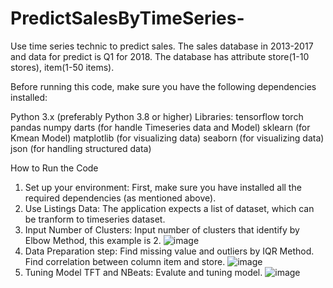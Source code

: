 # PredictSalesByTimeSeries-
Use time series technic to predict sales. The sales database in 2013-2017 and data for predict is Q1 for 2018. The database has attribute store(1-10 stores), item(1-50 items).

Before running this code, make sure you have the following dependencies installed:

Python 3.x (preferably Python 3.8 or higher)
Libraries:
tensorflow
torch
pandas
numpy
darts (for handle Timeseries data and Model)
sklearn (for Kmean Model)
matplotlib (for visualizing data)
seaborn (for visualizing data)
json (for handling structured data)

How to Run the Code
1. Set up your environment:
First, make sure you have installed all the required dependencies (as mentioned above).
2. Use Listings Data:
The application expects a list of dataset, which can be tranform to timeseries dataset.
3. Input Number of Clusters:
Input number of clusters that identify by Elbow Method, this example is 2.
![image](https://github.com/user-attachments/assets/3bc9d049-9884-4793-b3c9-924ed5a52833)
5. Data Preparation step:
Find missing value and outliers by IQR Method. Find correlation between column item and store.
![image](https://github.com/user-attachments/assets/b77dafbb-3c63-46fe-92de-14815cc1f33b)
6. Tuning Model TFT and NBeats: Evalute and tuning model.
   ![image](https://github.com/user-attachments/assets/4bc2db0e-0122-4185-97a2-b9755487678e)
